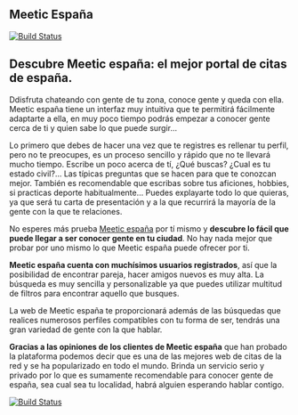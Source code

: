 ## Meetic España

[![Build Status](http://regalosoriginalesydivertidos.com/wp-content/uploads/2016/01/SP_820_250.jpg)](http://regalosoriginalesydivertidos.com/meetic/)

## Descubre Meetic españa: el mejor portal de citas de españa. 
Ddisfruta chateando con gente de tu zona, conoce gente y queda con ella. Meetic españa tiene un interfaz muy intuitiva que te permitirá fácilmente adaptarte a ella, en muy poco tiempo podrás empezar a conocer gente cerca de ti y quien sabe lo que puede surgir…

Lo primero que debes de hacer una vez que te registres es rellenar tu perfil, pero no te preocupes, es un proceso sencillo y rápido que no te llevará mucho tiempo. Escribe un poco acerca de tí, ¿Qué buscas? ¿Cual es tu estado civil?... Las típicas preguntas que se hacen para que te conozcan mejor. También es recomendable que escribas sobre tus aficiones, hobbies, si practicas deporte habitualmente… Puedes explayarte todo lo que quieras, ya que será tu carta de presentación y a la que recurrirá la mayoría de la gente con la que te relaciones.

No esperes más prueba [Meetic españa](http://regalosoriginalesydivertidos.com/meetic/) por tí mismo y <b>descubre lo fácil que puede llegar a ser conocer gente en tu ciudad</b>. No hay nada mejor que probar por uno mismo lo que Meetic españa puede ofrecer por ti.

<b>Meetic españa cuenta con muchísimos usuarios registrados</b>, así que la posibilidad de encontrar pareja, hacer amigos nuevos es muy alta. La búsqueda es muy sencilla y personalizable ya que puedes utilizar multitud de filtros para encontrar aquello que busques.

La web de Meetic españa te proporcionará además de las búsquedas que realices numerosos perfiles compatibles con tu forma de ser, tendrás una gran variedad de gente con la que hablar.

<b>Gracias a las opiniones de los clientes de Meetic españa</b> que han probado la plataforma podemos decir que es una de las mejores web de citas de la red y se ha popularizado en todo el mundo. Brinda un servicio serio y privado por lo que es sumamente recomendable para conocer gente de españa, sea cual sea tu localidad, habrá alguien esperando hablar contigo. 

[![Build Status](http://regalosoriginalesydivertidos.com/wp-content/uploads/2016/01/SP_820_250.jpg)](http://regalosoriginalesydivertidos.com/meetic/)

